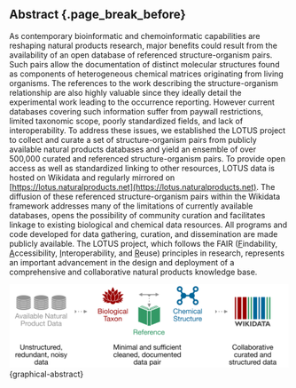 ## Abstract {.page_break_before}

As contemporary bioinformatic and chemoinformatic capabilities are reshaping natural products research, major benefits could result from the availability of an open database of referenced structure-organism pairs. Such pairs allow the documentation of distinct molecular structures found as components of heterogeneous chemical matrices originating from living organisms. The references to the work describing the structure-organism relationship are also highly valuable since they ideally detail the experimental work leading to the occurrence reporting. However current databases covering such information suffer from paywall restrictions, limited taxonomic scope, poorly standardized fields, and lack of interoperability. To address these issues, we established the LOTUS project to collect and curate a set of structure-organism pairs from publicly available natural products databases and yield an ensemble of over 500,000 curated and referenced structure-organism pairs. To provide open access as well as standardized linking to other resources, LOTUS data is hosted on Wikidata and regularly mirrored on [https://lotus.naturalproducts.net](https://lotus.naturalproducts.net).  The diffusion of these referenced structure-organism pairs within the Wikidata framework addresses many of the limitations of currently available databases, opens the possibility of community curation and facilitates linkage to existing biological and chemical data resources. All programs and code developed for data gathering, curation, and dissemination are made publicly available. The LOTUS project, which follows the FAIR (<ins>F</ins>indability, <ins>A</ins>ccessibility, <ins>I</ins>nteroperability, and <ins>R</ins>euse) principles in research, represents an important advancement in the design and deployment of a comprehensive and collaborative natural products knowledge base.

![](images/graphicalAbstract.svg){graphical-abstract}
